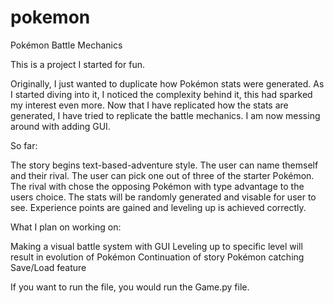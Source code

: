 # pokemon
Pokémon Battle Mechanics

This is a project I started for fun.

Originally, I just wanted to duplicate how Pokémon stats were generated.
As I started diving into it, I noticed the complexity behind it, this had sparked my interest even more.
Now that I have replicated how the stats are generated, I have tried to replicate the battle mechanics.
I am now messing around with adding GUI.

So far:

The story begins text-based-adventure style.
The user can name themself and their rival.
The user can pick one out of three of the starter Pokémon.
The rival with chose the opposing Pokémon with type advantage to the users choice.
The stats will be randomly generated and visable for user to see.
Experience points are gained and leveling up is achieved correctly.

What I plan on working on:

Making a visual battle system with GUI
Leveling up to specific level will result in evolution of Pokémon
Continuation of story
Pokémon catching
Save/Load feature


If you want to run the file, you would run the Game.py file.
